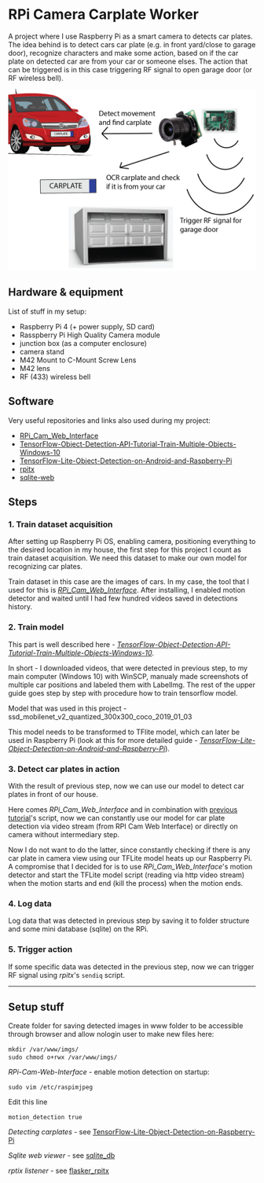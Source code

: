 # RPi Camera Carplate Worker

A project where I use Raspberry Pi as a smart camera to detects car plates. The idea behind is to detect cars car plate (e.g. in front yard/close to garage door), recognize characters and make some action, based on if the car plate on detected car are from your car or someone elses. The action that can be triggered is in this case triggering RF signal to open garage door (or RF wireless bell).

![](./imgs/car_plate_garage_nontr-01.png)


## Hardware & equipment

List of stuff in my setup:
* Raspberry Pi 4 (+ power supply, SD card)
* Rasspberry Pi High Quality Camera module
* junction box (as a computer enclosure)
* camera stand
* M42 Mount to C-Mount Screw Lens
* M42 lens
* RF (433) wireless bell


## Software

Very useful repositories and links also used during my project:
* [RPi_Cam_Web_Interface](https://github.com/silvanmelchior/RPi_Cam_Web_Interface)
* [
TensorFlow-Object-Detection-API-Tutorial-Train-Multiple-Objects-Windows-10](https://github.com/EdjeElectronics/TensorFlow-Object-Detection-API-Tutorial-Train-Multiple-Objects-Windows-10)
* [TensorFlow-Lite-Object-Detection-on-Android-and-Raspberry-Pi](https://github.com/EdjeElectronics/TensorFlow-Lite-Object-Detection-on-Android-and-Raspberry-Pi)
* [rpitx](https://github.com/F5OEO/rpitx)
* [sqlite-web](https://github.com/coleifer/sqlite-web)


## Steps

### 1. Train dataset acquisition

After setting up Raspberry Pi OS, enabling camera, positioning everything to the desired location in my house, the first step for this project I count as train dataset acquisition. We need this dataset to make our own model for recognizing car plates.

Train dataset in this case are the images of cars. In my case, the tool that I used for this is [_RPi_Cam_Web_Interface_](https://github.com/silvanmelchior/RPi_Cam_Web_Interface). After installing, I enabled motion detector and waited until I had few hundred videos saved in detections history.

### 2. Train model

This part is well described here - [
_TensorFlow-Object-Detection-API-Tutorial-Train-Multiple-Objects-Windows-10_](https://github.com/EdjeElectronics/TensorFlow-Object-Detection-API-Tutorial-Train-Multiple-Objects-Windows-10).

In short - I downloaded videos, that were detected in previous step, to my main computer (Windows 10) with WinSCP, manualy made screenshots of multiple car positions and labeled them with LabelImg. The rest of the upper guide goes step by step with procedure how to train tensorflow model.

Model that was used in this project - ssd_mobilenet_v2_quantized_300x300_coco_2019_01_03

This model needs to be transformed to TFlite model, which can later be used in Raspberry Pi (look at this for more detailed guide - [_TensorFlow-Lite-Object-Detection-on-Android-and-Raspberry-Pi_](https://github.com/EdjeElectronics/TensorFlow-Lite-Object-Detection-on-Android-and-Raspberry-Pi)).

### 3. Detect car plates in action

With the result of previous step, now we can use our model to detect car plates in front of our house.

Here comes _RPi_Cam_Web_Interface_ and in combination with [previous tutorial](https://github.com/EdjeElectronics/TensorFlow-Lite-Object-Detection-on-Android-and-Raspberry-Pi)'s script, now we can constantly use our model for car plate detection via video stream (from RPI Cam Web Interface) or directly on camera without intermediary step.

Now I do not want to do the latter, since constantly checking if there is any car plate in camera view using our TFLite model heats up our Raspberry Pi. A compromise that I decided for is to use _RPi_Cam_Web_Interface_'s motion detector and start the TFLite model script (reading via http video stream) when the motion starts and end (kill the process) when the motion ends.

### 4. Log data

Log data that was detected in previous step by saving it to folder structure and some mini database (sqlite) on the RPi.

### 5. Trigger action

If some specific data was detected in the previous step, now we can trigger RF signal using *rpitx*'s `sendiq` script.

---

## Setup stuff

Create folder for saving detected images in www folder to be accessible through browser and allow nologin user to make new files here:
```
mkdir /var/www/imgs/
sudo chmod o+rwx /var/www/imgs/
```

*RPi-Cam-Web-Interface* - enable motion detection on startup:
```
sudo vim /etc/raspimjpeg
```
Edit this line
```
motion_detection true
```

*Detecting carplates* - see [TensorFlow-Lite-Object-Detection-on-Raspberry-Pi](./TensorFlow-Lite-Object-Detection-on-Raspberry-Pi/README.md)

*Sqlite web viewer* - see [sqlite_db](./sqlite_db/README.md)

*rptix listener* - see [flasker_rpitx](./flasker_rpitx/README.md)